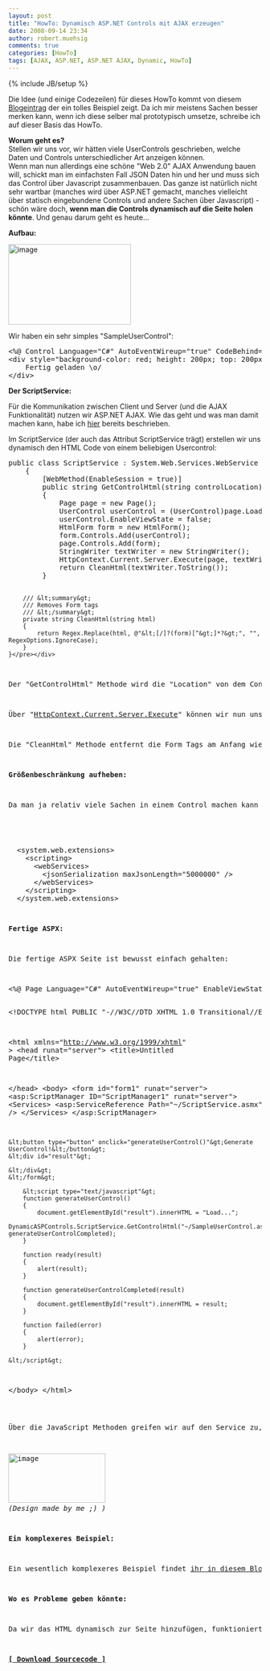 ```yaml
---
layout: post
title: "HowTo: Dynamisch ASP.NET Controls mit AJAX erzeugen"
date: 2008-09-14 23:34
author: robert.muehsig
comments: true
categories: [HowTo]
tags: [AJAX, ASP.NET, ASP.NET AJAX, Dynamic, HowTo]
---
```

{% include JB/setup %}
<p>Die Idee (und einige Codezeilen) für dieses HowTo kommt von diesem <a href="http://weblogs.asp.net/sanjeevagarwal/archive/2008/07/22/Dynamically-create-ASP.NET-user-control-using-ASP.NET-Ajax-and-Web-Service.aspx">Blogeintrag</a> der ein tolles Beispiel zeigt. Da ich mir meistens Sachen besser merken kann, wenn ich diese selber mal prototypisch umsetze, schreibe ich auf dieser Basis das HowTo.</p> <p><strong>Worum geht es?<br></strong>Stellen wir uns vor, wir hätten viele UserControls geschrieben, welche Daten und Controls unterschiedlicher Art anzeigen können. <br>Wenn man nun allerdings eine schöne "Web 2.0" AJAX Anwendung bauen will, schickt man im einfachsten Fall JSON Daten hin und her und muss sich das Control über Javascript zusammenbauen. Das ganze ist natürlich nicht sehr wartbar (manches wird über ASP.NET gemacht, manches vielleicht über statisch eingebundene Controls und andere Sachen über Javascript) - schön wäre doch, <strong>wenn man die Controls dynamisch auf die Seite holen könnte</strong>. Und genau darum geht es heute...</p> <p><strong>Aufbau:</strong></p> <p><a href="{{BASE_PATH}}/assets/wp-images/image540.png"><img style="border-right: 0px; border-top: 0px; border-left: 0px; border-bottom: 0px" height="160" alt="image" src="{{BASE_PATH}}/assets/wp-images/image-thumb518.png" width="244" border="0"></a> </p> <p>Wir haben ein sehr simples "SampleUserControl":</p> <div class="wlWriterSmartContent" id="scid:812469c5-0cb0-4c63-8c15-c81123a09de7:e7a4dbdb-94b6-4fd4-ad75-3f253f5147e3" style="padding-right: 0px; display: inline; padding-left: 0px; float: none; padding-bottom: 0px; margin: 0px; padding-top: 0px"><pre name="code" class="c#">&lt;%@ Control Language="C#" AutoEventWireup="true" CodeBehind="SampleUserControl.ascx.cs" Inherits="DynamicASPControls.SampleUserControl" %&gt;
&lt;div style="background-color: red; height: 200px; top: 200px"&gt;
    Fertig geladen \o/
&lt;/div&gt;</pre></div>
<p><strong>Der ScriptService:</strong></p>
<p>Für die Kommunikation zwischen Client und Server (und die AJAX Funktionalität) nutzen wir ASP.NET AJAX. Wie das geht und was man damit machen kann, habe ich <a href="http://code-inside.de/blog/artikel/howto-microsoft-aspnet-ajax-clientseitiger-aufruf-von-webmethoden/">hier</a> bereits beschrieben.</p>
<p>Im ScriptService (der auch das Attribut ScriptService trägt) erstellen wir uns dynamisch den HTML Code von einem beliebigen Usercontrol:</p>
<div class="wlWriterSmartContent" id="scid:812469c5-0cb0-4c63-8c15-c81123a09de7:73f11a0f-fca3-41fc-a6fe-d9304c39096b" style="padding-right: 0px; display: inline; padding-left: 0px; float: none; padding-bottom: 0px; margin: 0px; padding-top: 0px"><pre name="code" class="c#">public class ScriptService : System.Web.Services.WebService
    {
        [WebMethod(EnableSession = true)]
        public string GetControlHtml(string controlLocation)
        {
            Page page = new Page();
            UserControl userControl = (UserControl)page.LoadControl(controlLocation);
            userControl.EnableViewState = false;
            HtmlForm form = new HtmlForm();
            form.Controls.Add(userControl);
            page.Controls.Add(form);
            StringWriter textWriter = new StringWriter();
            HttpContext.Current.Server.Execute(page, textWriter, false);
            return CleanHtml(textWriter.ToString());
        }

        /// &lt;summary&gt;
        /// Removes Form tags
        /// &lt;/summary&gt;
        private string CleanHtml(string html)
        {
            return Regex.Replace(html, @"&lt;[/]?(form)[^&gt;]*?&gt;", "", RegexOptions.IgnoreCase);
        }
    }</pre></div>
<p>Der "GetControlHtml" Methode wird die "Location" von dem Control mitgeiteilt und jetzt bauen wir uns dynamisch eine "<a href="http://msdn.microsoft.com/en-us/library/system.web.ui.page.aspx">Page</a>" zusammen und fügen eine "<a href="http://msdn.microsoft.com/de-de/library/system.web.ui.htmlcontrols.htmlform.defaultbutton.aspx">HtmlForm</a>" dazu und hängen dort das geladene Control dran.</p>
<p>Über "<a href="http://msdn.microsoft.com/en-us/library/system.web.httpserverutility.execute.aspx">HttpContext.Current.Server.Execute</a>" können wir nun unseren fertigen HTML Code in ein String verwandeln.</p>
<p>Die "CleanHtml" Methode entfernt die Form Tags am Anfang wieder - sodass wir möglichst nur noch das original Control-HTML übrig haben.</p>
<p><strong>Größenbeschränkung aufheben:</strong></p>
<p>Da man ja relativ viele Sachen in einem Control machen kann und das daraus resultierende HTML recht groß werden kann, müssen wir <a href="http://msdn.microsoft.com/en-us/library/system.web.script.serialization.javascriptserializer.maxjsonlength.aspx">dies in der Web.Config erst freischalten</a>:</p>
<p>
<div class="wlWriterSmartContent" id="scid:812469c5-0cb0-4c63-8c15-c81123a09de7:ea39ae1b-f0cf-47e8-8659-8e7d0ef7814d" style="padding-right: 0px; display: inline; padding-left: 0px; float: none; padding-bottom: 0px; margin: 0px; padding-top: 0px"><pre name="code" class="c#">  &lt;system.web.extensions&gt;
    &lt;scripting&gt;
      &lt;webServices&gt;
        &lt;jsonSerialization maxJsonLength="5000000" /&gt;
      &lt;/webServices&gt;
    &lt;/scripting&gt;
  &lt;/system.web.extensions&gt;</pre></div></p>
<p><strong>Fertige ASPX:</strong></p>
<p>Die fertige ASPX Seite ist bewusst einfach gehalten:</p>
<div class="wlWriterSmartContent" id="scid:812469c5-0cb0-4c63-8c15-c81123a09de7:f7cc13f7-1941-43f9-9d5f-afa11300f334" style="padding-right: 0px; display: inline; padding-left: 0px; float: none; padding-bottom: 0px; margin: 0px; padding-top: 0px"><pre name="code" class="c#">&lt;%@ Page Language="C#" AutoEventWireup="true" EnableViewState="false" CodeBehind="Default.aspx.cs" Inherits="DynamicASPControls._Default" %&gt;

&lt;!DOCTYPE html PUBLIC "-//W3C//DTD XHTML 1.0 Transitional//EN" "http://www.w3.org/TR/xhtml1/DTD/xhtml1-transitional.dtd"&gt;

&lt;html xmlns="http://www.w3.org/1999/xhtml" &gt;
&lt;head runat="server"&gt;
    &lt;title&gt;Untitled Page&lt;/title&gt;
    
&lt;/head&gt;
&lt;body&gt;
    &lt;form id="form1" runat="server"&gt;
    &lt;asp:ScriptManager ID="ScriptManager1" runat="server"&gt;
        &lt;Services&gt;
            &lt;asp:ServiceReference Path="~/ScriptService.asmx" /&gt;
        &lt;/Services&gt;
    &lt;/asp:ScriptManager&gt;

    &lt;button type="button" onclick="generateUserControl()"&gt;Generate UserControl!&lt;/button&gt;
    &lt;div id="result"&gt;
       
    &lt;/div&gt;
    &lt;/form&gt;
    
        &lt;script type="text/javascript"&gt;       
        function generateUserControl()
        {
            document.getElementById("result").innerHTML = "Load...";
            DynamicASPControls.ScriptService.GetControlHtml("~/SampleUserControl.ascx", generateUserControlCompleted);
        }
    
        function ready(result)
        {
            alert(result);
        }
    
        function generateUserControlCompleted(result)
        {
            document.getElementById("result").innerHTML = result;
        }
        
        function failed(error)
        {
            alert(error);
        }
        
    &lt;/script&gt;
&lt;/body&gt;
&lt;/html&gt;
</pre></div>
<p>Über die JavaScript Methoden greifen wir auf den Service zu, welcher uns das HTML liefert. In der "generateUserControlCompleted" Methode schreiben wir das HTML nur noch in unser "result" div:</p>
<p><a href="{{BASE_PATH}}/assets/wp-images/image541.png"><img style="border-right: 0px; border-top: 0px; border-left: 0px; border-bottom: 0px" height="98" alt="image" src="{{BASE_PATH}}/assets/wp-images/image-thumb519.png" width="193" border="0"></a> <br><em>(Design made by me ;) )</em></p>
<p><strong>Ein komplexeres Beispiel:</strong></p>
<p>Ein wesentlich komplexeres Beispiel findet <a href="http://weblogs.asp.net/sanjeevagarwal/archive/2008/07/22/Dynamically-create-ASP.NET-user-control-using-ASP.NET-Ajax-and-Web-Service.aspx">ihr in diesem Blogpost</a>, sowie eine <a href="http://weblogs.asp.net/sanjeevagarwal/archive/2008/07/29/Dynamically-create-ASP.NET-user-control-using-JQuery-and-JSON-enabled-Ajax-Web-Service.aspx">jQuery Variante in diesem Blogpost</a>.</p>
<p><strong>Wo es Probleme geben könnte:</strong></p>
<p>Da wir das HTML dynamisch zur Seite hinzufügen, funktioniert sicherlich das Postback System von ASP.NET nicht (bzw. könnte ich es mir vorstellen, dass es da Probleme gibt) - für ein einfaches Control, welches ohne PostBacks entwickelt wurde, ist es aber sicherlich eine tolle Sache.</p>
<p><strong><a href="http://{{BASE_PATH}}/assets/files/democode/dynamicaspcontrols/dynamicaspcontrols.zip">[ Download Sourcecode ]</a></strong></p>
